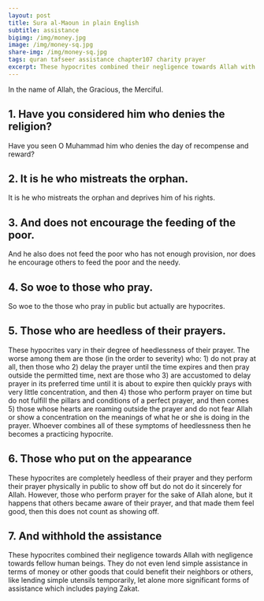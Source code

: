 ```yaml
---
layout: post
title: Sura al-Maoun in plain English
subtitle: assistance
bigimg: /img/money.jpg
image: /img/money-sq.jpg
share-img: /img/money-sq.jpg
tags: quran tafseer assistance chapter107 charity prayer
excerpt: These hypocrites combined their negligence towards Allah with negligence towards fellow human beings. They do not even lend simple assistance in terms of money or other goods that could benefit their neighbors or others  
---
```

In the name of Allah, the Gracious, the Merciful.

## 1. Have you considered him who denies the religion?
Have you seen O Muhammad him who denies the day of recompense and reward?

## 2. It is he who mistreats the orphan.
It is he who mistreats the orphan and deprives him of his rights.

## 3. And does not encourage the feeding of the poor.
And he also does not feed the poor who has not enough provision, nor does he encourage others to feed the poor and the needy.

## 4. So woe to those who pray.
So woe to the those who pray in public but actually are hypocrites.

## 5. Those who are heedless of their prayers.
These hypocrites vary in their degree of heedlessness of their prayer. The worse among them are those (in the order to severity) who: 1) do not pray at all, then those who 2) delay the prayer until the time expires and then pray outside the permitted time, next are those who 3) are accustomed to delay prayer in its preferred time until it is about to expire then quickly prays with very little concentration, and then 4) those who perform prayer on time but do not fulfill the pillars and conditions of a perfect prayer, and then comes 5) those whose hearts are roaming outside the prayer and do not fear Allah or show a concentration on the meanings of what he or she is doing in the prayer. Whoever combines all of these symptoms of heedlessness then he becomes a practicing hypocrite. 

## 6. Those who put on the appearance
These hypocrites are completely heedless of their prayer and they perform their prayer physically in public to show off but do not do it sincerely for Allah. However, those who perform prayer for the sake of Allah alone, but it happens that others became aware of their prayer, and that made them feel good, then this does not count as showing off. 

## 7. And withhold the assistance
These hypocrites combined their negligence towards Allah with negligence towards fellow human beings. They do not even lend simple assistance in terms of money or other goods that could benefit their neighbors or others, like lending simple utensils temporarily, let alone more significant forms of assistance which includes paying Zakat.